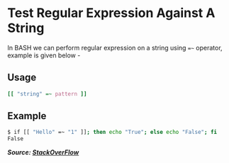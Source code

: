# Test Regular Expression Against A String

In BASH we can perform regular expression on a string using `=~` operator, example is given below -

## Usage

```bash
[[ "string" =~ pattern ]]
```

## Example

```bash
$ if [[ "Hello" =~ "1" ]]; then echo "True"; else echo "False"; fi
False
```

***Source: [StackOverFlow](https://unix.stackexchange.com/a/340485)***
